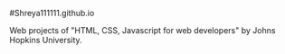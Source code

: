 #Shreya111111.github.io

Web projects of "HTML, CSS, Javascript for web developers" by Johns Hopkins University.

